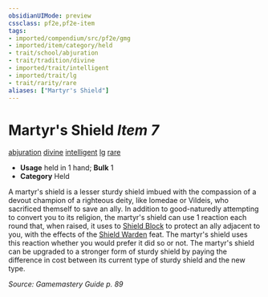 ```yaml
---
obsidianUIMode: preview
cssclass: pf2e,pf2e-item
tags:
- imported/compendium/src/pf2e/gmg
- imported/item/category/held
- trait/school/abjuration
- trait/tradition/divine
- imported/trait/intelligent
- imported/trait/lg
- trait/rarity/rare
aliases: ["Martyr's Shield"]
---
```

# Martyr's Shield *Item 7*  
[abjuration](abjuration.md)  [divine](divine.md)  [intelligent](intelligent-gmg.md)  [lg](lawful-goo-b1.md)  [rare](rare.md)  

- **Usage** held in 1 hand; **Bulk** 1
- **Category** Held

A martyr's shield is a lesser sturdy shield imbued with the compassion of a devout champion of a righteous deity, like Iomedae or Vildeis, who sacrificed themself to save an ally. In addition to good-naturedly attempting to convert you to its religion, the martyr's shield can use 1 reaction each round that, when raised, it uses to [Shield Block](../../feats/shield-block.md) to protect an ally adjacent to you, with the effects of the [Shield Warden](../../feats/shield-warden-champion.md) feat. The martyr's shield uses this reaction whether you would prefer it did so or not. The martyr's shield can be upgraded to a stronger form of sturdy shield by paying the difference in cost between its current type of sturdy shield and the new type.

*Source: Gamemastery Guide p. 89*